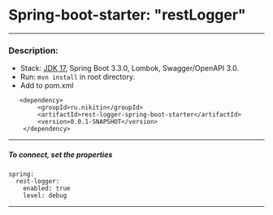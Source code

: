 Spring-boot-starter: "restLogger" 
===============================
-------------------------------------------------------------
### Description:


- Stack: [JDK 17](http://jdk.java.net/17/), Spring Boot 3.3.0, Lombok, Swagger/OpenAPI 3.0. 
- Run: `mvn install` in root directory.
- Add to pom.xml
``` 
   <dependency>
        <groupId>ru.nikitin</groupId>
        <artifactId>rest-logger-spring-boot-starter</artifactId>
        <version>0.0.1-SNAPSHOT</version>
    </dependency>
```
-----------------------------------------------------
#####  To connect, set the properties
```
spring:  
  rest-logger:
    enabled: true
    level: debug 
```
-----------------------------------------------------